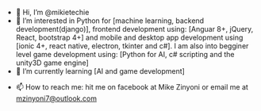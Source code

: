 - 👋 Hi, I’m @mikietechie
- 👀 I’m interested in Python for [machine learning, backend development(django)], frontend development using: [Anguar 8+, jQuery, React, bootstrap 4+] and mobile and desktop app development using [ionic 4+, react native, electron, tkinter and c#]. I am also into begginer level game development using: [Python for AI, c# scripting and the unity3D game engine]
- 🌱 I’m currently learning [AI and game development]
<!--- 💞️ I’m looking to collaborate on ...--->
- 📫 How to reach me: hit me on facebook at Mike Zinyoni or email me at mzinyoni7@outlook.com

<!---
mikietechie/mikietechie is a ✨ special ✨ repository because its `README.md` (this file) appears on your GitHub profile.
You can click the Preview link to take a look at your changes.
--->
